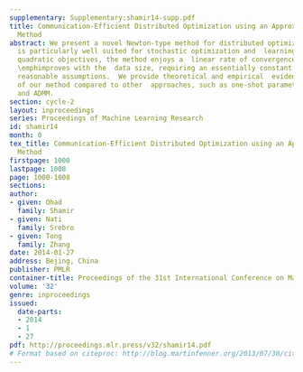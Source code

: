 ```yaml
---
supplementary: Supplementary:shamir14-supp.pdf
title: Communication-Efficient Distributed Optimization using an Approximate Newton-type
  Method
abstract: We present a novel Newton-type method for distributed optimization,  which
  is particularly well suited for stochastic optimization and  learning problems.  For
  quadratic objectives, the method enjoys a  linear rate of convergence which provably
  \emphimproves with the  data size, requiring an essentially constant number of iterations  under
  reasonable assumptions.  We provide theoretical and empirical  evidence of the advantages
  of our method compared to other  approaches, such as one-shot parameter averaging
  and ADMM.
section: cycle-2
layout: inproceedings
series: Proceedings of Machine Learning Research
id: shamir14
month: 0
tex_title: Communication-Efficient Distributed Optimization using an Approximate Newton-type
  Method
firstpage: 1000
lastpage: 1008
page: 1000-1008
sections: 
author:
- given: Ohad
  family: Shamir
- given: Nati
  family: Srebro
- given: Tong
  family: Zhang
date: 2014-01-27
address: Bejing, China
publisher: PMLR
container-title: Proceedings of the 31st International Conference on Machine Learning
volume: '32'
genre: inproceedings
issued:
  date-parts:
  - 2014
  - 1
  - 27
pdf: http://proceedings.mlr.press/v32/shamir14.pdf
# Format based on citeproc: http://blog.martinfenner.org/2013/07/30/citeproc-yaml-for-bibliographies/
---
```

